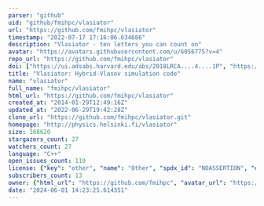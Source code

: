 ```yaml
---
parser: "github"
uid: "github/fmihpc/vlasiator"
url: "https://github.com/fmihpc/vlasiator"
timestamp: "2022-07-17 17:16:06.634686"
description: "Vlasiator - ten letters you can count on"
avatar: "https://avatars.githubusercontent.com/u/6056775?v=4"
repo_url: "https://github.com/fmihpc/vlasiator"
doi: ["https://ui.adsabs.harvard.edu/abs/2018LRCA....4....1P", "https://ui.adsabs.harvard.edu/abs/2019ascl.soft08014V/abstract"]
title: "Vlasiator: Hybrid-Vlasov simulation code"
name: "vlasiator"
full_name: "fmihpc/vlasiator"
html_url: "https://github.com/fmihpc/vlasiator"
created_at: "2014-01-29T12:49:16Z"
updated_at: "2022-06-29T19:42:28Z"
clone_url: "https://github.com/fmihpc/vlasiator.git"
homepage: "http://physics.helsinki.fi/vlasiator"
size: 168620
stargazers_count: 27
watchers_count: 27
language: "C++"
open_issues_count: 119
license: {"key": "other", "name": "Other", "spdx_id": "NOASSERTION", "url": null, "node_id": "MDc6TGljZW5zZTA="}
subscribers_count: 13
owner: {"html_url": "https://github.com/fmihpc", "avatar_url": "https://avatars.githubusercontent.com/u/6056775?v=4", "login": "fmihpc", "type": "Organization"}
date: "2024-06-01 14:23:25.614351"
---
```

